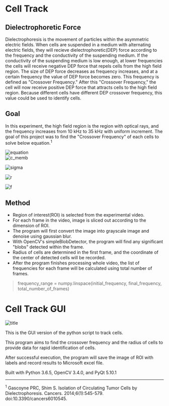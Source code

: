 # Cell Track
## Dielectrophoretic Force
Dielectrophoresis is the movement of particles within the asymmetric electric fields.
When cells are suspended in a medium with alternating electric fields, they will recieve dielectrophoretic(DEP) force according to the frequency and the conductivity of the suspending medium. 
If the conductivity of the suspending medium is low enough, at lower frequencies the cells will receive negative DEP force that repels cells from the high field region.
The size of DEP force decreases as frequency increases, and at a certain frequency the value of DEP force becomes zero. This frequency is defined as "Crossover Frequency."
After this "Crossover Frequency," the cell will now receive positive DEP force that attracts cells to the high field region.
Because different cells have different DEP crossover frequency, this value could be used to identify cells.

## Goal
In this experiment, the high field region is the region with optical rays, and the frequency increases from 10 kHz to 35 kHz with uniform increment.
The goal of this project was to find the "Crossover Frequency" of each cells to solve below equation.<sup>1</sup>

![equation](https://raw.githubusercontent.com/jeongm/CV-projects/master/cellTrack/sample/equation.png)  
![c_memb](https://github.com/jeongm/CV-projects/blob/master/cellTrack/sample/cmemb.png?raw=true) 

![sigma](https://github.com/jeongm/CV-projects/blob/master/cellTrack/sample/sigma.png?raw=true)

![r](https://github.com/jeongm/CV-projects/blob/master/cellTrack/sample/r.png?raw=true)  

![f](https://github.com/jeongm/CV-projects/blob/master/cellTrack/sample/f.png?raw=true)

## Method
- Region of interest(ROI) is selected from the experimental video. 
- For each frame in the video, image is sliced out according to the dimension of ROI.
- The program will first convert the image into grayscale image and denoise using gaussian blur. 
- With OpenCV's simpleBlobDetector, the program will find any significant "blobs" detected within the frame.
- Radius of cells are determined in the first frame, and the coordinate of the center of detected cells will be recorded.
- After the program finishes processing whole video, the list of frequencies for each frame will be calculated using total number of frames.
> frequency_range = numpy.linspace(initial_frequency, final_frequency, total_number_of_frames)

# Cell Track GUI
![title](https://raw.githubusercontent.com/jeongm/CV-projects/master/cellTrack/sample/GUI_sample.jpg)

This is the GUI version of the python script to track cells.

This program aims to find the crossover frequency and the radius of cells to provide data for rapid identification of cells.

After successful execution, the program will save the image of ROI with labels and record results to Microsoft excel file.

Built with Python 3.6.5, OpenCV 3.4.0, and PyQt 5.10.1

---
<sup>1</sup> Gascoyne PRC, Shim S. Isolation of Circulating Tumor Cells by Dielectrophoresis. Cancers. 2014;6(1):545-579. doi:10.3390/cancers6010545.
